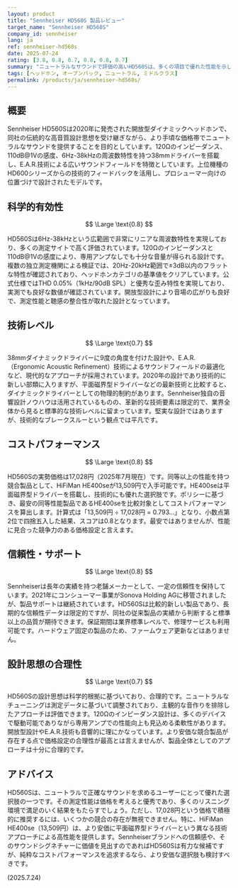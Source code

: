 ```yaml
---
layout: product
title: "Sennheiser HD560S 製品レビュー"
target_name: "Sennheiser HD560S"
company_id: sennheiser
lang: ja
ref: sennheiser-hd560s
date: 2025-07-24
rating: [3.8, 0.8, 0.7, 0.8, 0.8, 0.7]
summary: "ニュートラルなサウンドで評価の高いHD560Sは、多くの項目で優れた性能を示します。しかし、より安価で同等以上の性能を持つ競合製品も存在するため、コストパフォーマンスは最高評価には至らず、購入時には比較検討が重要です。"
tags: [ヘッドホン, オープンバック, ニュートラル, ミドルクラス]
permalink: /products/ja/sennheiser-hd560s/
---
```


## 概要

Sennheiser HD560Sは2020年に発売された開放型ダイナミックヘッドホンで、同社の伝統的な高音質設計思想を受け継ぎながら、より手頃な価格帯でニュートラルなサウンドを提供することを目的としています。120Ωのインピーダンス、110dB@1Vの感度、6Hz-38kHzの周波数特性を持つ38mmドライバーを搭載し、E.A.R.技術による広いサウンドフィールドを特徴としています。上位機種のHD600シリーズからの技術的フィードバックを活用し、プロシューマー向けの位置づけで設計されたモデルです。

## 科学的有効性

$$ \Large \text{0.8} $$

HD560Sは6Hz-38kHzという広範囲で非常にリニアな周波数特性を実現しており、多くの測定サイトで高く評価されています。120Ωのインピーダンスと110dB@1Vの感度により、専用アンプなしでも十分な音量が得られる設計です。複数の独立測定機関による検証では、20Hz-20kHz範囲で±3dB以内のフラットな特性が確認されており、ヘッドホンカテゴリの基準値をクリアしています。公式仕様ではTHD 0.05%（1kHz/90dB SPL）と優秀な歪み特性を実現しており、実測でも良好な数値が確認されています。開放型設計により音場の広がりも良好で、測定性能と聴感の整合性が取れた設計となっています。

## 技術レベル

$$ \Large \text{0.7} $$

38mmダイナミックドライバーに9度の角度を付けた設計や、E.A.R.（Ergonomic Acoustic Refinement）技術によるサウンドフィールドの最適化など、現代的なアプローチが採用されています。2020年の設計であり技術的に新しい部類に入りますが、平面磁界型ドライバーなどの最新技術と比較すると、ダイナミックドライバーとしての物理的制約があります。Sennheiser独自の音響設計ノウハウは活用されているものの、革新的な技術要素は限定的で、業界全体から見ると標準的な技術レベルに留まっています。堅実な設計ではありますが、技術的なブレークスルーという観点では平凡です。

## コストパフォーマンス

$$ \Large \text{0.8} $$

HD560Sの実勢価格は17,028円（2025年7月現在）です。同等以上の性能を持つ競合製品として、HiFiMan HE400seが13,509円で入手可能です。HE400seは平面磁界型ドライバーを搭載し、技術的にも優れた選択肢です。ポリシーに基づき、最安の同等性能製品であるHE400seを比較対象としてコストパフォーマンスを算出します。計算式は「13,509円 ÷ 17,028円 = 0.793...」となり、小数点第2位で四捨五入した結果、スコアは0.8となります。最安ではありませんが、性能に見合った競争力のある価格設定と言えます。

## 信頼性・サポート

$$ \Large \text{0.8} $$

Sennheiserは長年の実績を持つ老舗メーカーとして、一定の信頼性を保持しています。2021年にコンシューマー事業がSonova Holding AGに移管されましたが、製品サポートは継続されています。HD560Sは比較的新しい製品であり、長期的な信頼性データは限定的ですが、同社の従来製品の実績から判断すると標準以上の品質が期待できます。保証期間は業界標準レベルで、修理サービスも利用可能です。ハードウェア固定の製品のため、ファームウェア更新などはありません。

## 設計思想の合理性

$$ \Large \text{0.7} $$

HD560Sの設計思想は科学的根拠に基づいており、合理的です。ニュートラルなチューニングは測定データに基づいて調整されており、主観的な音作りを排除したアプローチは評価できます。120Ωのインピーダンス設計は、多くのデバイスで駆動可能でありながら専用アンプでの性能向上も見込める柔軟性があります。開放型設計やE.A.R.技術も音響的に理にかなっています。より安価な競合製品が存在する点で価格設定の合理性が最高とは言えませんが、製品全体としてのアプローチは十分に合理的です。

## アドバイス

HD560Sは、ニュートラルで正確なサウンドを求めるユーザーにとって優れた選択肢の一つです。その測定性能は価格を考えると優秀であり、多くのリスニング環境で満足のいく結果をもたらすでしょう。ただし、17,028円という価格で積極的に推奨するには、いくつかの競合の存在が無視できません。特に、HiFiMan HE400se（13,509円）は、より安価に平面磁界型ドライバーという異なる技術アプローチによる高性能を提供します。Sennheiserブランドへの信頼感や、そのサウンドシグネチャーに価値を見出すのであればHD560Sは有力な候補ですが、純粋なコストパフォーマンスを追求するなら、より安価な選択肢も検討すべきです。

(2025.7.24)
